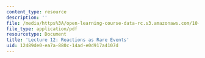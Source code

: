 ```yaml
---
content_type: resource
description: ''
file: /media/https%3A/open-learning-course-data-rc.s3.amazonaws.com/10-626-electrochemical-energy-systems-spring-2014/12489de0ea7a880c14ade0d917a4107d_MIT10_626S14_Lec12.pdf
file_type: application/pdf
resourcetype: Document
title: 'Lecture 12: Reactions as Rare Events'
uid: 12489de0-ea7a-880c-14ad-e0d917a4107d
---
```

